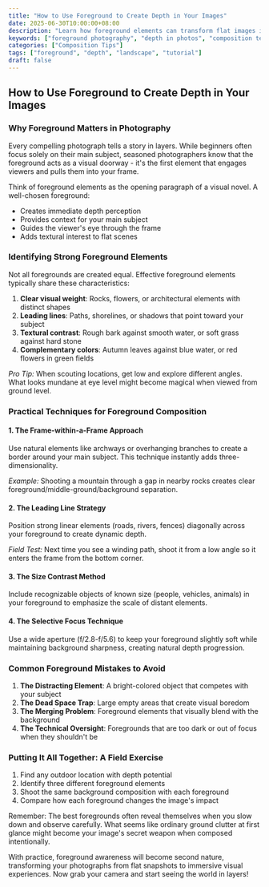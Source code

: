 ```yaml
---
title: "How to Use Foreground to Create Depth in Your Images"
date: 2025-06-30T10:00:00+08:00
description: "Learn how foreground elements can transform flat images into dimensional masterpieces with these practical composition techniques."
keywords: ["foreground photography", "depth in photos", "composition techniques", "landscape photography", "visual storytelling"]
categories: ["Composition Tips"]
tags: ["foreground", "depth", "landscape", "tutorial"]
draft: false
---
```


## How to Use Foreground to Create Depth in Your Images

### Why Foreground Matters in Photography

Every compelling photograph tells a story in layers. While beginners often focus solely on their main subject, seasoned photographers know that the foreground acts as a visual doorway - it's the first element that engages viewers and pulls them into your frame.

Think of foreground elements as the opening paragraph of a visual novel. A well-chosen foreground:
- Creates immediate depth perception
- Provides context for your main subject
- Guides the viewer's eye through the frame
- Adds textural interest to flat scenes

### Identifying Strong Foreground Elements

Not all foregrounds are created equal. Effective foreground elements typically share these characteristics:

1. **Clear visual weight**: Rocks, flowers, or architectural elements with distinct shapes
2. **Leading lines**: Paths, shorelines, or shadows that point toward your subject
3. **Textural contrast**: Rough bark against smooth water, or soft grass against hard stone
4. **Complementary colors**: Autumn leaves against blue water, or red flowers in green fields

*Pro Tip:* When scouting locations, get low and explore different angles. What looks mundane at eye level might become magical when viewed from ground level.

### Practical Techniques for Foreground Composition

#### 1. The Frame-within-a-Frame Approach
Use natural elements like archways or overhanging branches to create a border around your main subject. This technique instantly adds three-dimensionality.

*Example:* Shooting a mountain through a gap in nearby rocks creates clear foreground/middle-ground/background separation.

#### 2. The Leading Line Strategy
Position strong linear elements (roads, rivers, fences) diagonally across your foreground to create dynamic depth.

*Field Test:* Next time you see a winding path, shoot it from a low angle so it enters the frame from the bottom corner.

#### 3. The Size Contrast Method
Include recognizable objects of known size (people, vehicles, animals) in your foreground to emphasize the scale of distant elements.

#### 4. The Selective Focus Technique
Use a wide aperture (f/2.8-f/5.6) to keep your foreground slightly soft while maintaining background sharpness, creating natural depth progression.

### Common Foreground Mistakes to Avoid

1. **The Distracting Element**: A bright-colored object that competes with your subject
2. **The Dead Space Trap**: Large empty areas that create visual boredom
3. **The Merging Problem**: Foreground elements that visually blend with the background
4. **The Technical Oversight**: Foregrounds that are too dark or out of focus when they shouldn't be

### Putting It All Together: A Field Exercise

1. Find any outdoor location with depth potential
2. Identify three different foreground elements
3. Shoot the same background composition with each foreground
4. Compare how each foreground changes the image's impact

Remember: The best foregrounds often reveal themselves when you slow down and observe carefully. What seems like ordinary ground clutter at first glance might become your image's secret weapon when composed intentionally.

With practice, foreground awareness will become second nature, transforming your photographs from flat snapshots to immersive visual experiences. Now grab your camera and start seeing the world in layers!
